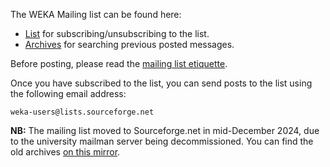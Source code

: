 The WEKA Mailing list can be found here:

* [List](https://sourceforge.net/projects/weka/lists/weka-users) for subscribing/unsubscribing to the list.
* [Archives](https://sourceforge.net/p/weka/mailman/weka-users/) for searching previous posted messages.


Before posting, please read the [mailing list etiquette](https://ml.cms.waikato.ac.nz/weka/mailinglist_etiquette.html).

Once you have subscribed to the list, you can send posts to the list using the following email address:

```
weka-users@lists.sourceforge.net
```

**NB:** The mailing list moved to Sourceforge.net in mid-December 2024, due to
the university mailman server being decommissioned. You can find the old archives [on this mirror](https://marc.info/?l=wekalist).
